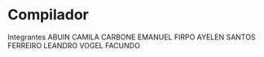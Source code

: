 # Compilador

Integrantes
	ABUIN CAMILA
	CARBONE EMANUEL
	FIRPO AYELEN
	SANTOS FERREIRO LEANDRO
	VOGEL FACUNDO